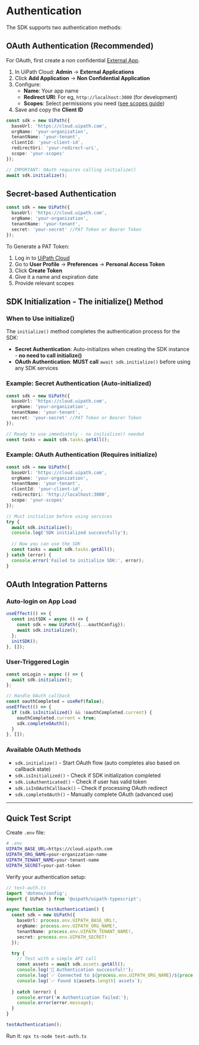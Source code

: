 # Authentication

The SDK supports two authentication methods:

## OAuth Authentication (Recommended)

For OAuth, first create a non confidential [External App](https://docs.uipath.com/automation-cloud/automation-cloud/latest/admin-guide/managing-external-applications).

1. In UiPath Cloud: **Admin** → **External Applications**
2. Click **Add Application** → **Non Confidential Application**
3. Configure:
   - **Name**: Your app name
   - **Redirect URI**: For eg, `http://localhost:3000` (for development)
   - **Scopes**: Select permissions you need ([see scopes guide](/uipath-typescript/oauth-scopes))
4. Save and copy the **Client ID**


```typescript
const sdk = new UiPath({
  baseUrl: 'https://cloud.uipath.com',
  orgName: 'your-organization',
  tenantName: 'your-tenant',
  clientId: 'your-client-id',
  redirectUri: 'your-redirect-uri',
  scope: 'your-scopes'
});

// IMPORTANT: OAuth requires calling initialize()
await sdk.initialize();
```

## Secret-based Authentication
```typescript
const sdk = new UiPath({
  baseUrl: 'https://cloud.uipath.com',
  orgName: 'your-organization',
  tenantName: 'your-tenant',
  secret: 'your-secret' //PAT Token or Bearer Token 
});
```

To Generate a PAT Token:

1. Log in to [UiPath Cloud](https://cloud.uipath.com)
2. Go to **User Profile** → **Preferences** → **Personal Access Token**
3. Click **Create Token**
4. Give it a name and expiration date
5. Provide relevant scopes


## SDK Initialization - The initialize() Method

### When to Use initialize()

The `initialize()` method completes the authentication process for the SDK:

- **Secret Authentication**: Auto-initializes when creating the SDK instance - **no need to call initialize()**
- **OAuth Authentication**: **MUST call** `await sdk.initialize()` before using any SDK services

### Example: Secret Authentication (Auto-initialized)
```typescript
const sdk = new UiPath({
  baseUrl: 'https://cloud.uipath.com',
  orgName: 'your-organization',
  tenantName: 'your-tenant',
  secret: 'your-secret' //PAT Token or Bearer Token 
});

// Ready to use immediately - no initialize() needed
const tasks = await sdk.tasks.getAll();
```

### Example: OAuth Authentication (Requires initialize)
```typescript
const sdk = new UiPath({
  baseUrl: 'https://cloud.uipath.com',
  orgName: 'your-organization',
  tenantName: 'your-tenant',
  clientId: 'your-client-id',
  redirectUri: 'http://localhost:3000',
  scope: 'your-scopes'
});

// Must initialize before using services
try {
  await sdk.initialize();
  console.log('SDK initialized successfully');
  
  // Now you can use the SDK
  const tasks = await sdk.tasks.getAll();
} catch (error) {
  console.error('Failed to initialize SDK:', error);
}
```

## OAuth Integration Patterns

### Auto-login on App Load
```typescript
useEffect(() => {
  const initSDK = async () => {
    const sdk = new UiPath({...oauthConfig});
    await sdk.initialize();
  };
  initSDK();
}, []);
```

### User-Triggered Login
```typescript
const onLogin = async () => {
  await sdk.initialize();
};

// Handle OAuth callback
const oauthCompleted = useRef(false);
useEffect(() => {
  if (sdk.isInitialized() && !oauthCompleted.current) {
    oauthCompleted.current = true;
    sdk.completeOAuth();
  }
}, []);
```

### Available OAuth Methods
- `sdk.initialize()` - Start OAuth flow (auto completes also based on callback state)
- `sdk.isInitialized()` - Check if SDK initialization completed
- `sdk.isAuthenticated()` - Check if user has valid token
- `sdk.isInOAuthCallback()` - Check if processing OAuth redirect
- `sdk.completeOAuth()` - Manually complete OAuth (advanced use)

---

## Quick Test Script

Create `.env` file:
```bash
# .env
UIPATH_BASE_URL=https://cloud.uipath.com
UIPATH_ORG_NAME=your-organization-name
UIPATH_TENANT_NAME=your-tenant-name
UIPATH_SECRET=your-pat-token
```

Verify your authentication setup:

```typescript
// test-auth.ts
import 'dotenv/config';
import { UiPath } from '@uipath/uipath-typescript';

async function testAuthentication() {
  const sdk = new UiPath({
    baseUrl: process.env.UIPATH_BASE_URL!,
    orgName: process.env.UIPATH_ORG_NAME!,
    tenantName: process.env.UIPATH_TENANT_NAME!,
    secret: process.env.UIPATH_SECRET!
  });

  try {
    // Test with a simple API call
    const assets = await sdk.assets.getAll();
    console.log('🎉 Authentication successful!');
    console.log(`✅ Connected to ${process.env.UIPATH_ORG_NAME}/${process.env.UIPATH_TENANT_NAME}`);
    console.log(`✅ Found ${assets.length} assets`);
    
  } catch (error) {
    console.error('❌ Authentication failed:');
    console.error(error.message);
  }
}

testAuthentication();
```

Run it: `npx ts-node test-auth.ts`